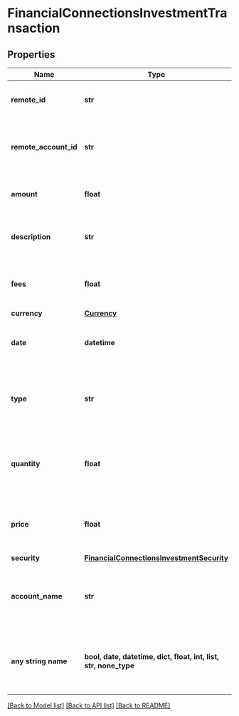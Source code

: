 # FinancialConnectionsInvestmentTransaction


## Properties
Name | Type | Description | Notes
------------ | ------------- | ------------- | -------------
**remote_id** | **str** | The remote ID of the Investment transaction | 
**remote_account_id** | **str** | Remote Account Id of the transaction, ie Plaid Account Id | 
**amount** | **float** | The amount of the investment transaction | 
**description** | **str** | A description of the investment transaction | 
**fees** | **float** | The fees associated with the investment transaction | 
**currency** | [**Currency**](Currency.md) |  | 
**date** | **datetime** | The date and time of the investment transaction | 
**type** | **str** | The type of the investment transaction (e.g., &#39;buy&#39;, &#39;sell&#39;, &#39;dividend&#39;) | 
**quantity** | **float** | The number of units of the security involved in this transaction | 
**price** | **float** | The price of the security involved in this transaction | 
**security** | [**FinancialConnectionsInvestmentSecurity**](FinancialConnectionsInvestmentSecurity.md) |  | 
**account_name** | **str** | The name of the account associated with the investment transaction | [optional] 
**any string name** | **bool, date, datetime, dict, float, int, list, str, none_type** | any string name can be used but the value must be the correct type | [optional]

[[Back to Model list]](../README.md#documentation-for-models) [[Back to API list]](../README.md#documentation-for-api-endpoints) [[Back to README]](../README.md)



